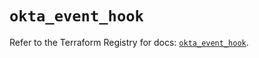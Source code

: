 # `okta_event_hook`

Refer to the Terraform Registry for docs: [`okta_event_hook`](https://registry.terraform.io/providers/okta/okta/4.9.0/docs/resources/event_hook).
